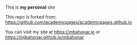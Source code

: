 This is **my personal** site

This repo is forked from: https://github.com/academicpages/academicpages.github.io

You can visit my site at https://mbahonar.io or https://mjbahonar.github.io/mbahonar
